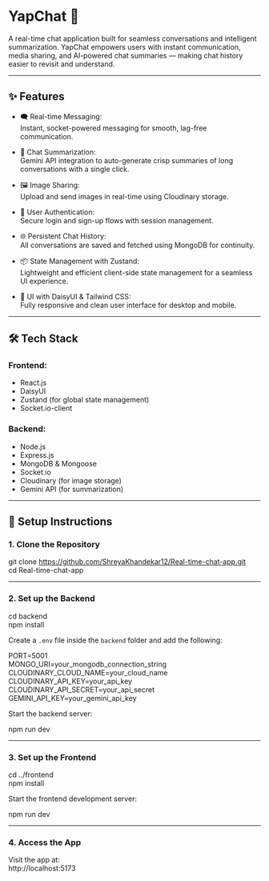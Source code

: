 
# YapChat 🚀  
A real-time chat application built for seamless conversations and intelligent summarization. YapChat empowers users with instant communication, media sharing, and AI-powered chat summaries — making chat history easier to revisit and understand.

---

## ✨ Features

- 🗨️ Real-time Messaging:  
  Instant, socket-powered messaging for smooth, lag-free communication.

- 🧠 Chat Summarization:  
  Gemini API integration to auto-generate crisp summaries of long conversations with a single click.

- 🖼️ Image Sharing:  
  Upload and send images in real-time using Cloudinary storage.

- 👥 User Authentication:  
  Secure login and sign-up flows with session management.

- 🌐 Persistent Chat History:  
  All conversations are saved and fetched using MongoDB for continuity.

- 📦 State Management with Zustand:  
  Lightweight and efficient client-side state management for a seamless UI experience.

- 💬 UI with DaisyUI & Tailwind CSS:  
  Fully responsive and clean user interface for desktop and mobile.

---

## 🛠️ Tech Stack

### Frontend:
- React.js  
- DaisyUI  
- Zustand (for global state management)  
- Socket.io-client  

### Backend:
- Node.js  
- Express.js  
- MongoDB & Mongoose  
- Socket.io  
- Cloudinary (for image storage)  
- Gemini API (for summarization)

---

## 🔧 Setup Instructions

### 1. Clone the Repository

git clone https://github.com/ShreyaKhandekar12/Real-time-chat-app.git  
cd Real-time-chat-app

---

### 2. Set up the Backend

cd backend  
npm install

Create a `.env` file inside the `backend` folder and add the following:

PORT=5001  
MONGO_URI=your_mongodb_connection_string  
CLOUDINARY_CLOUD_NAME=your_cloud_name  
CLOUDINARY_API_KEY=your_api_key  
CLOUDINARY_API_SECRET=your_api_secret  
GEMINI_API_KEY=your_gemini_api_key

Start the backend server:

npm run dev

---

### 3. Set up the Frontend

cd ../frontend  
npm install

Start the frontend development server:

npm run dev

---

### 4. Access the App

Visit the app at:  
http://localhost:5173
